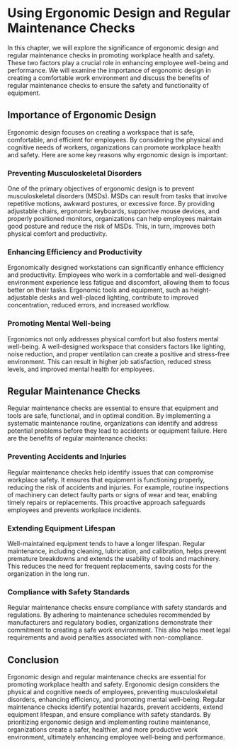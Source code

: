 # Using Ergonomic Design and Regular Maintenance Checks

In this chapter, we will explore the significance of ergonomic design and regular maintenance checks in promoting workplace health and safety. These two factors play a crucial role in enhancing employee well-being and performance. We will examine the importance of ergonomic design in creating a comfortable work environment and discuss the benefits of regular maintenance checks to ensure the safety and functionality of equipment.

## Importance of Ergonomic Design

Ergonomic design focuses on creating a workspace that is safe, comfortable, and efficient for employees. By considering the physical and cognitive needs of workers, organizations can promote workplace health and safety. Here are some key reasons why ergonomic design is important:

### Preventing Musculoskeletal Disorders

One of the primary objectives of ergonomic design is to prevent musculoskeletal disorders (MSDs). MSDs can result from tasks that involve repetitive motions, awkward postures, or excessive force. By providing adjustable chairs, ergonomic keyboards, supportive mouse devices, and properly positioned monitors, organizations can help employees maintain good posture and reduce the risk of MSDs. This, in turn, improves both physical comfort and productivity.

### Enhancing Efficiency and Productivity

Ergonomically designed workstations can significantly enhance efficiency and productivity. Employees who work in a comfortable and well-designed environment experience less fatigue and discomfort, allowing them to focus better on their tasks. Ergonomic tools and equipment, such as height-adjustable desks and well-placed lighting, contribute to improved concentration, reduced errors, and increased workflow.

### Promoting Mental Well-being

Ergonomics not only addresses physical comfort but also fosters mental well-being. A well-designed workspace that considers factors like lighting, noise reduction, and proper ventilation can create a positive and stress-free environment. This can result in higher job satisfaction, reduced stress levels, and improved mental health for employees.

## Regular Maintenance Checks

Regular maintenance checks are essential to ensure that equipment and tools are safe, functional, and in optimal condition. By implementing a systematic maintenance routine, organizations can identify and address potential problems before they lead to accidents or equipment failure. Here are the benefits of regular maintenance checks:

### Preventing Accidents and Injuries

Regular maintenance checks help identify issues that can compromise workplace safety. It ensures that equipment is functioning properly, reducing the risk of accidents and injuries. For example, routine inspections of machinery can detect faulty parts or signs of wear and tear, enabling timely repairs or replacements. This proactive approach safeguards employees and prevents workplace incidents.

### Extending Equipment Lifespan

Well-maintained equipment tends to have a longer lifespan. Regular maintenance, including cleaning, lubrication, and calibration, helps prevent premature breakdowns and extends the usability of tools and machinery. This reduces the need for frequent replacements, saving costs for the organization in the long run.

### Compliance with Safety Standards

Regular maintenance checks ensure compliance with safety standards and regulations. By adhering to maintenance schedules recommended by manufacturers and regulatory bodies, organizations demonstrate their commitment to creating a safe work environment. This also helps meet legal requirements and avoid penalties associated with non-compliance.

## Conclusion

Ergonomic design and regular maintenance checks are essential for promoting workplace health and safety. Ergonomic design considers the physical and cognitive needs of employees, preventing musculoskeletal disorders, enhancing efficiency, and promoting mental well-being. Regular maintenance checks identify potential hazards, prevent accidents, extend equipment lifespan, and ensure compliance with safety standards. By prioritizing ergonomic design and implementing routine maintenance, organizations create a safer, healthier, and more productive work environment, ultimately enhancing employee well-being and performance.

